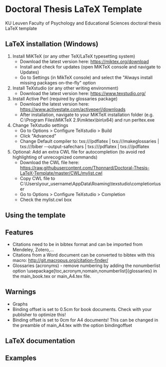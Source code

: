 # Doctoral Thesis LaTeX Template
KU Leuven Faculty of Psychology and Educational Sciences doctoral thesis LaTeX template

## LaTeX installation (Windows)
1. Install MiKTeX (or any other TeX/LaTeX typesetting system)
    * Download the latest version here: https://miktex.org/download
    * Install and check for updates (open MiKTeX console and navigate to Updates)
    * Go to Settings (in MikTeX console) and select the "Always install missing packages on-the-fly" option
2. Install TeXstudio (or any other writing environment)
   * Download the latest version here: https://www.texstudio.org/
3. Install Active Perl (required by glossaries package)
   * Download the latest version here: https://www.activestate.com/activeperl/downloads
   * After installation, navigate to your MiKTeX installation folder (e.g. C:\Program Files\MiKTeX 2.9\miktex\bin\x64) and run perltex.exe
4. Change TeXstudio settings
   * Go to Options > Configure TeXstudio > Build
   * Click "Advanced"
   * Change Default compiler to: txs:///pdflatex | txs:///makeglossaries | txs:///biber --output-safechars | txs:///pdflatex | txs:///pdflatex
5. Optional: Add an extra CWL file for autocompletion (to avoid red highlighting of unrecognized commands)
   * Download the CWL file here: https://raw.githubusercontent.com/Thonnard/Doctoral-Thesis-LaTeX-Template/master/CWL/mylist.cwl
   * Copy CWL file to  C:\Users\your_username\AppData\Roaming\texstudio\completion\user
   * Go to Options > Configure TeXstudio > Completion 
   * Check the mylist.cwl box
   
## Using the template

## Features
 * Citations need to be in bibtex format and can be imported from Mendeley, Zotero,...
 * Citations from a Word document can be converted to bibtex with this macro: http://git.macropus.org/citation-finder/ 
 * Glossaries (acronyms) - remove numbering by adding the nonumberlist option \usepackage[toc,acronym,nomain,nonumberlist]{glossaries} in the main_book.tex or main_A4.tex file. 

## Warnings
 * Graphs
 * Binding offset is set to 0.5cm for book documents. Check with your publisher to optimize this!
 * Binding offset is set to 0cm for A4 documents! This can be changed in the preamble of main_A4.tex with the option bindingoffset

## LaTeX documentation

## Examples


